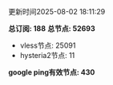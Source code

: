 更新时间2025-08-02 18:11:29

**总订阅: 188**
**总节点: 52693**
- vless节点: 25091
- hysteria2节点: 11

**google ping有效节点: 430**
